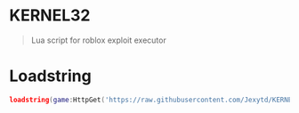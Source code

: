 # KERNEL32
> Lua script for roblox exploit executor

# Loadstring
```lua
loadstring(game:HttpGet('https://raw.githubusercontent.com/Jexytd/KERNEL32/main/main.lua', true))()
```
